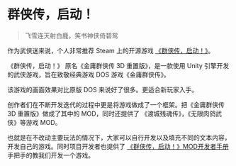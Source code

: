 # 群侠传，启动！

> 飞雪连天射白鹿，笑书神侠倚碧鸳

作为武侠迷来说，个人非常推荐 Steam 上的开源游戏 [《群侠传，启动！》](https://github.com/jynew/jynew)。

《群侠传，启动！》 原名《金庸群侠传 3D 重置版》，是一款使用 Unity 引擎开发的武侠游戏，旨在致敬经典游戏 DOS 游戏《金庸群侠传》。

该游戏的画面效果对比原版 DOS 来说好了很多。更适合新玩家入手。

创作者们在不断开发迭代的过程中更是将游戏做成了一个框架。把《金庸群侠传 3D 重置版》做成了其中的 MOD，同时还提供了 《渡城残魂传》，《无限肉鸽武侠》等游戏 MOD。

也就是在不改动主要玩法的情况下，大家可以自行开发以及填充不同的文本内容，开发自己的游戏。同时项目开发者也提供了 [《群侠传，启动！》MOD开发者手册](https://xiastart.feishu.cn/wiki/wikcn2iOszRsrux9WlxEye0OVMc) 手把手的教我们开发一个游戏。



